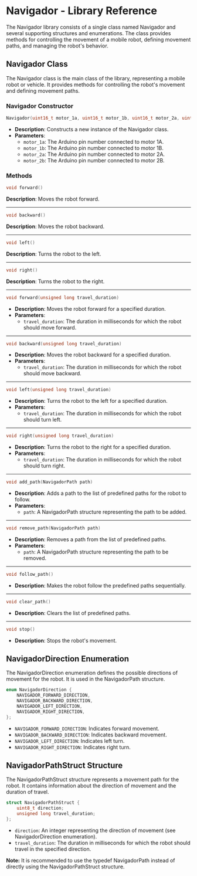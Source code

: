 # Navigador - Library Reference

The Navigador library consists of a single class named Navigador and several supporting structures and enumerations. The class provides methods for controlling the movement of a mobile robot, defining movement paths, and managing the robot's behavior.

## Navigador Class

The Navigador class is the main class of the library, representing a mobile robot or vehicle. It provides methods for controlling the robot's movement and defining movement paths.

### Navigador Constructor

```cpp
Navigador(uint16_t motor_1a, uint16_t motor_1b, uint16_t motor_2a, uint16_t motor_2b)
```

- **Description**: Constructs a new instance of the Navigador class.
- **Parameters**:
    * `motor_1a`: The Arduino pin number connected to motor 1A.
    * `motor_1b`: The Arduino pin number connected to motor 1B.
    * `motor_2a`: The Arduino pin number connected to motor 2A.
    * `motor_2b`: The Arduino pin number connected to motor 2B.

### Methods

```cpp
void forward()
```

**Description**: Moves the robot forward.

---

```cpp
void backward()
```

**Description**: Moves the robot backward.

---

```cpp
void left()
```

**Description**: Turns the robot to the left.

---

```cpp
void right()
```

**Description**: Turns the robot to the right.

---

```cpp
void forward(unsigned long travel_duration)
```

- **Description**: Moves the robot forward for a specified duration.
- **Parameters**:
    * `travel_duration`: The duration in milliseconds for which the robot should move forward.

---

```cpp
void backward(unsigned long travel_duration)
```

- **Description**: Moves the robot backward for a specified duration.
- **Parameters**:
    * `travel_duration`: The duration in milliseconds for which the robot should move backward.

---

```cpp
void left(unsigned long travel_duration)
```

- **Description**: Turns the robot to the left for a specified duration.
- **Parameters**:
    * `travel_duration`: The duration in milliseconds for which the robot should turn left.

---

```cpp
void right(unsigned long travel_duration)
```

- **Description**: Turns the robot to the right for a specified duration.
- **Parameters**:
    * `travel_duration`: The duration in milliseconds for which the robot should turn right.

---

```cpp
void add_path(NavigadorPath path)
```

- **Description**: Adds a path to the list of predefined paths for the robot to follow.
- **Parameters**:
    * `path`: A NavigadorPath structure representing the path to be added.

---

```cpp
void remove_path(NavigadorPath path)
```

- **Description**: Removes a path from the list of predefined paths.
- **Parameters**:
    * `path`: A NavigadorPath structure representing the path to be removed.

---

```cpp
void follow_path()
```

- **Description**: Makes the robot follow the predefined paths sequentially.

---

```cpp
void clear_path()
```

- **Description**: Clears the list of predefined paths.

---

```cpp
void stop()
```

- **Description**: Stops the robot's movement.

## NavigadorDirection Enumeration

The NavigadorDirection enumeration defines the possible directions of movement for the robot. It is used in the NavigadorPath structure.

```cpp
enum NavigadorDirection {
    NAVIGADOR_FORWARD_DIRECTION,
    NAVIGADOR_BACKWARD_DIRECTION,
    NAVIGADOR_LEFT_DIRECTION,
    NAVIGADOR_RIGHT_DIRECTION,
};
```

- `NAVIGADOR_FORWARD_DIRECTION`: Indicates forward movement.
- `NAVIGADOR_BACKWARD_DIRECTION`: Indicates backward movement.
- `NAVIGADOR_LEFT_DIRECTION`: Indicates left turn.
- `NAVIGADOR_RIGHT_DIRECTION`: Indicates right turn.

## NavigadorPathStruct Structure

The NavigadorPathStruct structure represents a movement path for the robot. It contains information about the direction of movement and the duration of travel.

```cpp
struct NavigadorPathStruct {
    uint8_t direction;
    unsigned long travel_duration;
};
```

- `direction`: An integer representing the direction of movement (see NavigadorDirection enumeration).
- `travel_duration`: The duration in milliseconds for which the robot should travel in the specified direction.

**Note:** It is recommended to use the typedef NavigadorPath instead of directly using the NavigadorPathStruct structure.